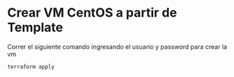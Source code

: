 # Crear VM CentOS a partir de Template 

Correr el siguiente comando ingresando el usuario y password para crear la vm

```
terraform apply
```

